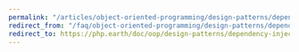 ```yaml
---
permalink: "/articles/object-oriented-programming/design-patterns/dependency-injection/"
redirect_from: "/faq/object-oriented-programming/design-patterns/dependency-injection/"
redirect_to: https://php.earth/doc/oop/design-patterns/dependency-injection
---
```

